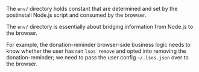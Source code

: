 The `env/` directory holds constant that are determined and set by the postinstall Node.js script and consumed by the browser.

The `env/` directory is essentially about bridging information from Node.js to the browser.

For example, the donation-reminder browser-side business logic needs to know whether the user has ran `lsos remove` and opted into removing the donation-reminder; we need to pass the user config `~/.lsos.json` over to the browser.
